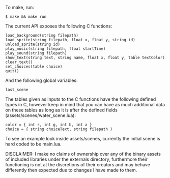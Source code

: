 To make, run:
```console
$ make && make run
```

The current API exposes the following C functions:
```
load_background(string filepath)
load_sprite(string filepath, float x, float y, string id)
unload_sprite(string id)
play_music(string filepath, float startTime)
play_sound(string filepath)
show_text(string text, string name, float x, float y, table textColor)
clear_text()
set_choices(table choice)
quit()
```

And the following global variables:
```
last_scene
```

The tables given as inputs to the C functions have the following defined types in C, however keep in mind that you can have as much additional data on these tables as long as it is after the defined fields (assets/scenes/water_scene.lua):
```
color = { int r, int g, int b, int a }
choice = { string choiceText, string filepath )
```

To see an example look inside assets/scenes, currently the initial scene is hard coded to be main.lua.

DISCLAIMER: I make no claims of ownership over any of the binary assets of included libraries under the externals directory, furthermore their functioning is not at the discretions of their creators and may behave differently then expected due to changes I have made to them.
